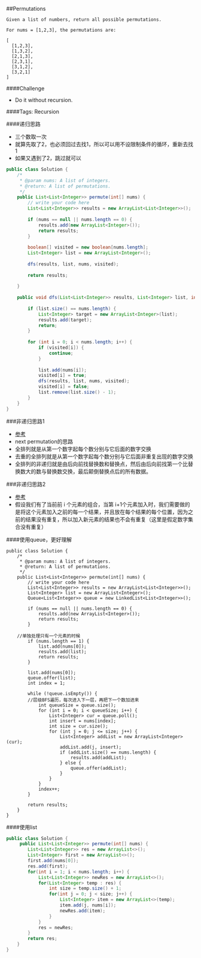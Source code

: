 ##Permutations

	Given a list of numbers, return all possible permutations.

	For nums = [1,2,3], the permutations are:

	[
	  [1,2,3],
	  [1,3,2],
	  [2,1,3],
	  [2,3,1],
	  [3,1,2],
	  [3,2,1]
	]

####Challenge
- Do it without recursion.

####Tags: Recursion

####递归思路
- 三个数取一次
- 就算先取了2，也必须回过去找1，所以可以用不设限制条件的循环，重新去找1
- 如果又遇到了2，跳过就可以


```java
public class Solution {
    /*
     * @param nums: A list of integers.
     * @return: A list of permutations.
     */
    public List<List<Integer>> permute(int[] nums) {
        // write your code here
        List<List<Integer>> results = new ArrayList<List<Integer>>();
        
        if (nums == null || nums.length == 0) {
            results.add(new ArrayList<Integer>());
            return results;
        }
        
        boolean[] visited = new boolean[nums.length];
        List<Integer> list = new ArrayList<Integer>();
        
        dfs(results, list, nums, visited);
        
        return results;
        
    }
    
    public void dfs(List<List<Integer>> results, List<Integer> list, int[] nums, boolean[] visited) {
        
        if (list.size() == nums.length) {
            List<Integer> target = new ArrayList<Integer>(list);
            results.add(target);
            return;
        }
        
        for (int i = 0; i < nums.length; i++) {
            if (visited[i]) {
                continue;
            }
            
            list.add(nums[i]);
            visited[i] = true;
            dfs(results, list, nums, visited);
            visited[i] = false;
            list.remove(list.size() - 1);
        }
    }
}
```

###非递归思路1
- [参考](https://www.letiantian.me/2014-11-29-permutation-combination-non-recursive-algorithms/)
- next permutation的思路
- 全排列就是从第一个数字起每个数分别与它后面的数字交换
- 去重的全排列就是从第一个数字起每个数分别与它后面非重复出现的数字交换
- 全排列的非递归就是由后向前找替换数和替换点，然后由后向前找第一个比替换数大的数与替换数交换，最后颠倒替换点后的所有数据。


###非递归思路2
- [参考](https://blog.csdn.net/happyaaaaaaaaaaa/article/details/51534048)
- 假设我们有了当前前 i 个元素的组合，当第 i+1个元素加入时，我们需要做的是将这个元素加入之前的每一个结果，并且放在每个结果的每个位置，因为之前的结果没有重复，所以加入新元素的结果也不会有重复（这里是假定数字集合没有重复）

####使用queue，更好理解
```
public class Solution {
    /*
     * @param nums: A list of integers.
     * @return: A list of permutations.
     */
    public List<List<Integer>> permute(int[] nums) {
        // write your code here
        List<List<Integer>> results = new ArrayList<List<Integer>>();
        List<Integer> list = new ArrayList<Integer>();
        Queue<List<Integer>> queue = new LinkedList<List<Integer>>();
        
        if (nums == null || nums.length == 0) {
            results.add(new ArrayList<Integer>());
            return results;
        }
        
	//单独处理只有一个元素的时候
        if (nums.length == 1) {
            list.add(nums[0]);
            results.add(list);
            return results;
        }
      
        list.add(nums[0]);
        queue.offer(list);
        int index = 1;
        
        while (!queue.isEmpty()) {
	    //层级BFS遍历，每次进入下一层，再把下一个数加进来
            int queueSize = queue.size();
            for (int i = 0; i < queueSize; i++) {
                List<Integer> cur = queue.poll();
                int insert = nums[index];
                int size = cur.size();
                for (int j = 0; j <= size; j++) {
                    List<Integer> addList = new ArrayList<Integer>(cur);
                    addList.add(j, insert);
                    if (addList.size() == nums.length) {
                        results.add(addList);
                    } else {
                        queue.offer(addList);
                    }
                }
            }
            index++;
        }
        
        return results;
    }
}
```
####使用list

```java
public class Solution {
     public List<List<Integer>> permute(int[] nums) {
        List<List<Integer>> res = new ArrayList<>();
        List<Integer> first = new ArrayList<>();
        first.add(nums[0]);
        res.add(first);
        for(int i = 1; i < nums.length; i++) {
            List<List<Integer>> newRes = new ArrayList<>();
            for(List<Integer> temp : res) {
                int size = temp.size() + 1;
                for(int j = 0; j < size; j++) {
                    List<Integer> item = new ArrayList<>(temp);
                    item.add(j, nums[i]);
                    newRes.add(item);
                }
            }
            res = newRes;
        }
        return res;
    }
}
```
